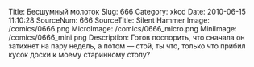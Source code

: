 Title: Бесшумный молоток 
Slug: 666 
Category: xkcd 
Date: 2010-06-15 11:10:28 
SourceNum: 666 
SourceTitle: Silent Hammer 
Image: /comics/0666.png 
MicroImage: /comics/0666_micro.png 
MiniImage: /comics/0666_mini.png 
Description: Готов поспорить, что сначала он затихнет на пару недель, а потом — стой, ты что, только что прибил кусок доски к моему старинному столу? 

